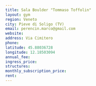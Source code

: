 ```yaml
---
title: Sala Boulder "Tommaso Toffolin"
layout: gym
region: Veneto
city: Pieve di Soligo (TV)
email: perencin.marco@gmail.com
website: 
address: Via Cimitero
phone: 
latitude: 45.88036728
longitude: 12.18503094
annual_fee: 
ingress_price: 
structures: 
monthly_subscription_price: 
rent: 
---
```



